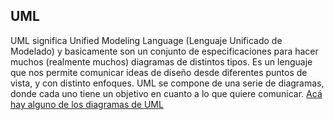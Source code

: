 UML
---

UML significa Unified Modeling Language (Lenguaje Unificado de Modelado) y basicamente son un conjunto de especificaciones para hacer muchos (realmente muchos) diagramas de distintos tipos. Es un lenguaje que nos permite comunicar ideas de diseño desde diferentes puntos de vista, y con distinto enfoques. UML se compone de una serie de diagramas, donde cada uno tiene un objetivo en cuanto a lo que quiere comunicar. [Acá hay alguno de los diagramas de UML](https---docs-google-com-viewer-a-v-pid-sites-srcid-zgvmyxvsdgrvbwfpbnx1dg5kzxnpz258z3g6ndi1nwvinjvlzjywndzmmg.md)
